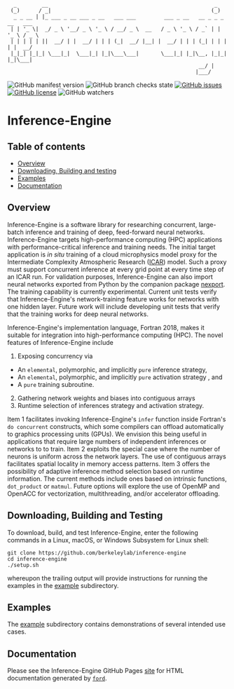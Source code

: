 
```ascii
  _        __                                                     _            
 (_)      / _|                                                   (_)           
  _ _ __ | |_ ___ _ __ ___ _ __   ___ ___         ___ _ __   __ _ _ _ __   ___ 
 | | '_ \|  _/ _ \ '__/ _ \ '_ \ / __/ _ \  __   / _ \ '_ \ / _` | | '_ \ / _ \
 | | | | | ||  __/ | |  __/ | | | (_|  __/ |__| |  __/ | | | (_| | | | | |  __/
 |_|_| |_|_| \___|_|  \___|_| |_|\___\___|       \___|_| |_|\__, |_|_| |_|\___|
                                                             __/ |             
                                                            |___/              
```

![GitHub manifest version](https://img.shields.io/github/manifest-json/v/BerkeleyLab/inference-engine)
![GitHub branch checks state](https://img.shields.io/github/checks-status/BerkeleyLab/inference-engine/main)
[![GitHub issues](https://img.shields.io/github/issues/BerkeleyLab/inference-engine)](https://github.com/BerkeleyLab/inference-engine/issues)
[![GitHub license](https://img.shields.io/github/license/BerkeleyLab/inference-engine)](https://github.com/BerkeleyLab/inference-engine)
![GitHub watchers](https://img.shields.io/github/watchers/BerkeleyLab/inference-engine?style=social)

Inference-Engine
================

Table of contents
-----------------

- [Overview](#overview)
- [Downloading, Building and testing](#downloading-building-and-testing)
- [Examples](#examples)
- [Documentation](#documentation)

Overview
--------

Inference-Engine is a software library for researching concurrent, large-batch inference and training of deep, feed-forward neural networks.  Inference-Engine targets high-performance computing (HPC) applications with performance-critical inference and training needs.  The initial target application is _in situ_ training of a cloud microphysics model proxy for the Intermediate Complexity Atmospheric Research ([ICAR]) model.  Such a proxy must support concurrent inference at every grid point at every time step of an ICAR run.  For validation purposes, Inference-Engine can also import neural networks exported from Python by the companion package [nexport]. The training capability is currently experimental. Current unit tests verify that Inference-Engine's network-training feature works for networks with one hidden layer.  Future work will include developing unit tests that verify that the training works for deep neural networks.

Inference-Engine's implementation language, Fortran 2018, makes it suitable for integration into high-performance computing (HPC).
The novel features of Inference-Engine include

1. Exposing concurrency via 
  - An `elemental`, polymorphic, and implicitly `pure` inference strategy,
  - An `elemental`, polymorphic, and implicitly `pure` activation strategy , and
  - A `pure` training subroutine.
2. Gathering network weights and biases into contiguous arrays
3. Runtime selection of inferences strategy and activation strategy. 
  
Item 1 facilitates invoking Inference-Engine's `infer` function inside Fortran's `do concurrent` constructs, which some compilers can offload automatically to graphics processing units (GPUs).  We envision this being useful in applications that require large numbers of independent inferences or networks to to train.  Item 2 exploits the special case where the number of neurons is uniform across the network layers.  The use of contiguous arrays facilitates spatial locality in memory access patterns.  Item 3 offers the possibility of adaptive inference method selection based on runtime information.  The current methods include ones based on intrinsic functions, `dot_product` or `matmul`.  Future options will explore the use of OpenMP and OpenACC for vectorization, multithreading, and/or accelerator offloading.

Downloading, Building and Testing
---------------------------------
To download, build, and test Inference-Engine, enter the following commands in a Linux, macOS, or Windows Subsystem for Linux shell:
```
git clone https://github.com/berkeleylab/inference-engine
cd inference-engine
./setup.sh
```
whereupon the trailing output will provide instructions for running the examples in the [example](./example) subdirectory.

Examples
--------
The [example](./example) subdirectory contains demonstrations of several intended use cases.

Documentation
-------------
Please see the Inference-Engine GitHub Pages [site] for HTML documentation generated by [`ford`].

[site]: https://berkeleylab.github.io/inference-engine/ 
[`ford`]: https://github.com/Fortran-FOSS-Programmers/ford
[nexport]: https://go.lbl.gov/nexport
[ICAR]: https://github.com/NCAR/icar
